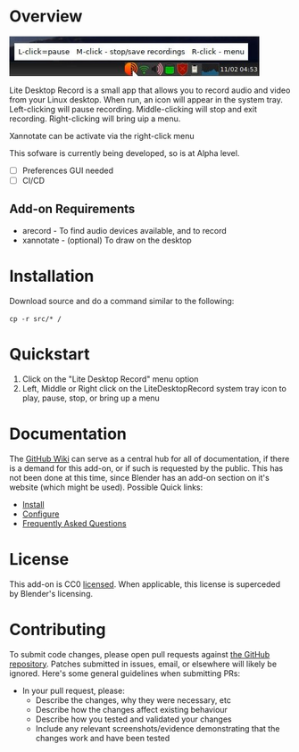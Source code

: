 # Overview
[![screenshot](https://raw.githubusercontent.com/w00fpack/LiteDesktopRecord/main/screenshots/main.jpg)](https://raw.githubusercontent.com/w00fpack/LiteDesktopRecord/main/screenshots/main.jpg)

Lite Desktop Record is a small app that allows you to record audio and video from your Linux desktop.  When run, an icon will appear in the system tray.  Left-clicking will pause recording.  Middle-clicking will stop and exit recording.  Right-clicking will bring uip a menu.

Xannotate can be activate via the right-click menu

This sofware is currently being developed, so is at Alpha level.
- [ ] Preferences GUI needed
- [ ] CI/CD

## Add-on Requirements
* arecord - To find audio devices available, and to record
* xannotate - (optional) To draw on the desktop

# Installation

 Download source and do a command similar to the following:

`cp -r src/* /`


# Quickstart

1.  Click on the "Lite Desktop Record" menu option
2.  Left, Middle or Right click on the LiteDesktopRecord system tray icon to play, pause, stop, or bring up a menu


# Documentation

The [GitHub Wiki](https://github.com/w00fpack/LiteDesktopRecord/wiki) can serve as a central hub for all of
documentation, if there is a demand for this add-on, or if such is requested by the public.  This has not been done at this time, since Blender has an add-on section on it's website (which might be used). Possible Quick links:

* [Install](https://github.com/w00fpack/LiteDesktopRecord/wiki/Installation)
* [Configure](https://github.com/w00fpack/LiteDesktopRecord/wiki/Configuration-Settings)
* [Frequently Asked Questions](https://github.com/w00fpack/LiteDesktopRecord/wiki/FAQ)

# License

This add-on is CC0 [licensed](https://github.com/w00fpack/LiteDesktopRecord/LICENSE).  When applicable, this license is superceded by Blender's licensing.

# Contributing

To submit code changes, please open pull requests against [the GitHub repository](https://github.com/w00fpack/LiteDesktopRecord/edit/master/README.md). Patches submitted in issues, email, or elsewhere will likely be ignored. Here's some general guidelines when submitting PRs:

 * In your pull request, please:
   * Describe the changes, why they were necessary, etc
   * Describe how the changes affect existing behaviour
   * Describe how you tested and validated your changes
   * Include any relevant screenshots/evidence demonstrating that the changes work and have been tested

[wiki]: https://github.com/w00fpack/LiteDesktopRecord/wiki
